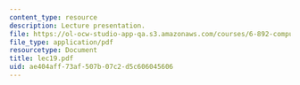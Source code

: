```yaml
---
content_type: resource
description: Lecture presentation.
file: https://ol-ocw-studio-app-qa.s3.amazonaws.com/courses/6-892-computational-models-of-discourse-spring-2004/ae404aff73af507b07c2d5c606045606_lec19.pdf
file_type: application/pdf
resourcetype: Document
title: lec19.pdf
uid: ae404aff-73af-507b-07c2-d5c606045606
---
```

